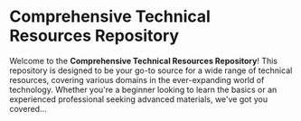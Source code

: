 # Comprehensive Technical Resources Repository

Welcome to the **Comprehensive Technical Resources Repository**! This repository is designed to be your go-to source for a wide range of technical resources, covering various domains in the ever-expanding world of technology. Whether you're a beginner looking to learn the basics or an experienced professional seeking advanced materials, we've got you covered...
